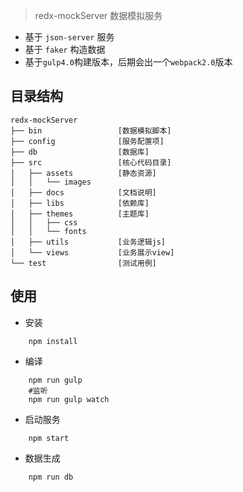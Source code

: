 > redx-mockServer 数据模拟服务

- 基于 `json-server` 服务
- 基于 `faker` 构造数据
- 基于`gulp4.0`构建版本，后期会出一个`webpack2.0`版本


## 目录结构

```
redx-mockServer
├── bin                 [数据模拟脚本]
├── config              [服务配置项]
├── db                  [数据库]
├── src                 [核心代码目录]
│   ├── assets          [静态资源]
│   │   └── images
│   ├── docs            [文档说明]
│   ├── libs            [依赖库]
│   ├── themes          [主题库]
│   │   ├── css
│   │   └── fonts
│   ├── utils           [业务逻辑js]
│   └── views           [业务展示view]
└── test                [测试用例]
```
## 使用

- 安装

```
    npm install
```

- 编译
```
    npm run gulp
    #监听
    npm run gulp watch 
```

- 启动服务

```
    npm start 
```

- 数据生成

```
    npm run db
```




